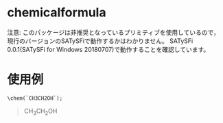 # chemicalformula
注意: このパッケージは非推奨となっているプリミティブを使用しているので，現行のバージョンのSATySFiで動作するかはわかりません。
SATySFi 0.0.1(SATySFi for Windows 20180707)で動作することを確認しています。

# 使用例

```
\chem(`CH3CH2OH`);
```

>CH<sub>3</sub>CH<sub>2</sub>OH
